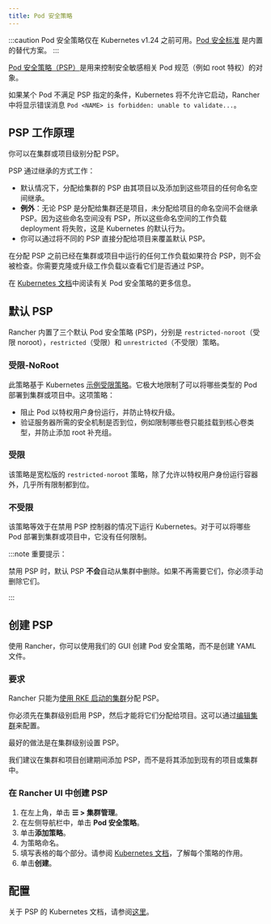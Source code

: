 ```yaml
---
title: Pod 安全策略
---
```


:::caution
Pod 安全策略仅在 Kubernetes v1.24 之前可用。[Pod 安全标准](pod-security-standards.md) 是内置的替代方案。
:::

[Pod 安全策略（PSP）](https://kubernetes.io/docs/concepts/security/pod-security-policy/)是用来控制安全敏感相关 Pod 规范（例如 root 特权）的对象。

如果某个 Pod 不满足 PSP 指定的条件，Kubernetes 将不允许它启动，Rancher 中将显示错误消息 `Pod <NAME> is forbidden: unable to validate...`。


## PSP 工作原理

你可以在集群或项目级别分配 PSP。

PSP 通过继承的方式工作：

- 默认情况下，分配给集群的 PSP 由其项目以及添加到这些项目的任何命名空间继承。
- **例外**：无论 PSP 是分配给集群还是项目，未分配给项目的命名空间不会继承 PSP。因为这些命名空间没有 PSP，所以这些命名空间的工作负载 deployment 将失败，这是 Kubernetes 的默认行为。
- 你可以通过将不同的 PSP 直接分配给项目来覆盖默认 PSP。

在分配 PSP 之前已经在集群或项目中运行的任何工作负载如果符合 PSP，则不会被检查。你需要克隆或升级工作负载以查看它们是否通过 PSP。

在 [Kubernetes 文档](https://kubernetes.io/docs/concepts/policy/pod-security-policy/)中阅读有关 Pod 安全策略的更多信息。

## 默认 PSP

Rancher 内置了三个默认 Pod 安全策略 (PSP)，分别是 `restricted-noroot`（受限 noroot），`restricted`（受限）和 `unrestricted`（不受限）策略。

### 受限-NoRoot

此策略基于 Kubernetes [示例受限策略](https://raw.githubusercontent.com/kubernetes/website/master/content/en/examples/policy/restricted-psp.yaml)。它极大地限制了可以将哪些类型的 Pod 部署到集群或项目中。这项策略：

- 阻止 Pod 以特权用户身份运行，并防止特权升级。
- 验证服务器所需的安全机制是否到位，例如限制哪些卷只能挂载到核心卷类型，并防止添加 root 补充组。

### 受限

该策略是宽松版的 `restricted-noroot` 策略，除了允许以特权用户身份运行容器外，几乎所有限制都到位。

### 不受限

该策略等效于在禁用 PSP 控制器的情况下运行 Kubernetes。对于可以将哪些 Pod 部署到集群或项目中，它没有任何限制。

:::note 重要提示：

禁用 PSP 时，默认 PSP **不会**自动从集群中删除。如果不再需要它们，你必须手动删除它们。

:::

## 创建 PSP

使用 Rancher，你可以使用我们的 GUI 创建 Pod 安全策略，而不是创建 YAML 文件。

### 要求

Rancher 只能为[使用 RKE 启动的集群](../launch-kubernetes-with-rancher/launch-kubernetes-with-rancher.md)分配 PSP。

你必须先在集群级别启用 PSP，然后才能将它们分配给项目。这可以通过[编辑集群](../../../reference-guides/cluster-configuration/cluster-configuration.md)来配置。

最好的做法是在集群级别设置 PSP。

我们建议在集群和项目创建期间添加 PSP，而不是将其添加到现有的项目或集群中。

### 在 Rancher UI 中创建 PSP

1. 在左上角，单击 **☰ > 集群管理**。
1. 在左侧导航栏中，单击 **Pod 安全策略**。
1. 单击**添加策略**。
1. 为策略命名。
1. 填写表格的每个部分。请参阅 [Kubernetes 文档](https://kubernetes.io/docs/concepts/policy/pod-security-policy/)，了解每个策略的作用。
1. 单击**创建**。

## 配置

关于 PSP 的 Kubernetes 文档，请参阅[这里](https://kubernetes.io/docs/concepts/policy/pod-security-policy/)。
